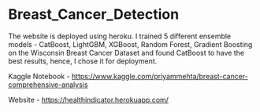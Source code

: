 # Breast_Cancer_Detection

The website is deployed using heroku. I trained 5 different ensemble models - CatBoost, LightGBM, XGBoost, Random Forest, Gradient Boosting on the Wisconsin
Breast Cancer Dataset and found CatBoost to have the best results, hence, I chose it for deployment.

Kaggle Notebook - https://www.kaggle.com/priyammehta/breast-cancer-comprehensive-analysis

Website - https://healthindicator.herokuapp.com/

